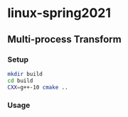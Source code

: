 # linux-spring2021

## Multi-process Transform
### Setup
```bash
mkdir build
cd build
CXX=g++-10 cmake ..
```
### Usage
